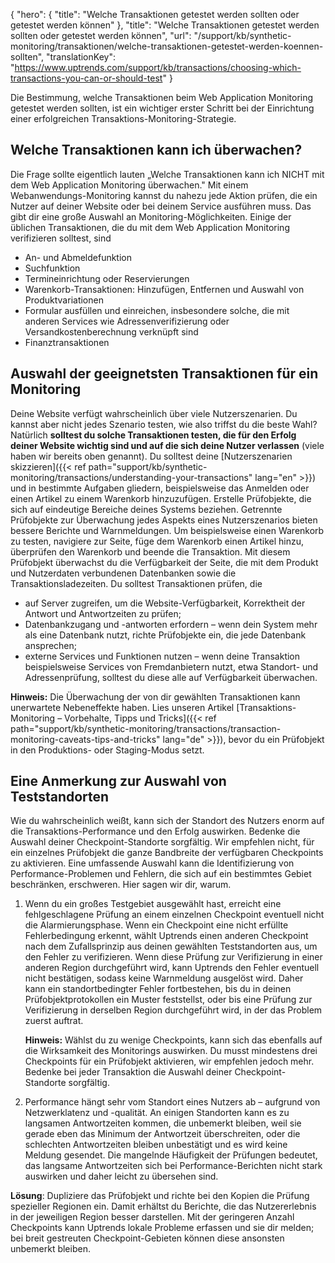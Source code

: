 ﻿{
  "hero": {
    "title": "Welche Transaktionen getestet werden sollten oder getestet werden können"
  },
  "title": "Welche Transaktionen getestet werden sollten oder getestet werden können",
  "url": "/support/kb/synthetic-monitoring/transaktionen/welche-transaktionen-getestet-werden-koennen-sollten",
  "translationKey": "https://www.uptrends.com/support/kb/transactions/choosing-which-transactions-you-can-or-should-test"
}

Die Bestimmung, welche Transaktionen beim Web Application Monitoring getestet werden sollten, ist ein wichtiger erster Schritt bei der Einrichtung einer erfolgreichen Transaktions-Monitoring-Strategie.

## Welche Transaktionen kann ich überwachen?

Die Frage sollte eigentlich lauten „Welche Transaktionen kann ich NICHT mit dem Web Application Monitoring überwachen." Mit einem Webanwendungs-Monitoring kannst du nahezu jede Aktion prüfen, die ein Nutzer auf deiner Website oder bei deinem Service ausführen muss. Das gibt dir eine große Auswahl an Monitoring-Möglichkeiten. Einige der üblichen Transaktionen, die du mit dem Web Application Monitoring verifizieren solltest, sind

-   An- und Abmeldefunktion
-   Suchfunktion
-   Termineinrichtung oder Reservierungen
-   Warenkorb-Transaktionen: Hinzufügen, Entfernen und Auswahl von Produktvariationen
-   Formular ausfüllen und einreichen, insbesondere solche, die mit anderen Services wie Adressenverifizierung oder Versandkostenberechnung verknüpft sind
-   Finanztransaktionen

## Auswahl der geeignetsten Transaktionen für ein Monitoring

Deine Website verfügt wahrscheinlich über viele Nutzerszenarien. Du kannst aber nicht jedes Szenario testen, wie also triffst du die beste Wahl? Natürlich **solltest du solche Transaktionen testen, die für den Erfolg deiner Website wichtig sind und auf die sich deine Nutzer verlassen** (viele haben wir bereits oben genannt). Du solltest deine [Nutzerszenarien skizzieren]({{< ref path="support/kb/synthetic-monitoring/transactions/understanding-your-transactions" lang="en" >}}) und in bestimmte Aufgaben gliedern, beispielsweise das Anmelden oder einen Artikel zu einem Warenkorb hinzuzufügen. Erstelle Prüfobjekte, die sich auf eindeutige Bereiche deines Systems beziehen.  Getrennte Prüfobjekte zur Überwachung jedes Aspekts eines Nutzerszenarios bieten bessere Berichte und Warnmeldungen. Um beispielsweise einen Warenkorb zu testen, navigiere zur Seite, füge dem Warenkorb einen Artikel hinzu, überprüfen den Warenkorb und beende die Transaktion. Mit diesem Prüfobjekt überwachst du die Verfügbarkeit der Seite, die mit dem Produkt und Nutzerdaten verbundenen Datenbanken sowie die Transaktionsladezeiten. Du solltest Transaktionen prüfen, die

-   auf Server zugreifen, um die Website-Verfügbarkeit, Korrektheit der Antwort und Antwortzeiten zu prüfen;
-   Datenbankzugang und -antworten erfordern –  wenn dein System mehr als eine Datenbank nutzt, richte Prüfobjekte ein, die jede Datenbank ansprechen;
-   externe Services und Funktionen nutzen –  wenn deine Transaktion beispielsweise Services von Fremdanbietern nutzt, etwa Standort- und Adressenprüfung, solltest du diese alle auf Verfügbarkeit überwachen.

**Hinweis:** Die Überwachung der von dir gewählten Transaktionen kann unerwartete Nebeneffekte haben. Lies unseren Artikel [Transaktions-Monitoring – Vorbehalte, Tipps und Tricks]({{< ref path="support/kb/synthetic-monitoring/transactions/transaction-monitoring-caveats-tips-and-tricks" lang="de" >}}), bevor du ein Prüfobjekt in den Produktions- oder Staging-Modus setzt.

## Eine Anmerkung zur Auswahl von Teststandorten

Wie du wahrscheinlich weißt, kann sich der Standort des Nutzers enorm auf die Transaktions-Performance und den Erfolg auswirken. Bedenke die Auswahl deiner Checkpoint-Standorte sorgfältig. Wir empfehlen nicht, für ein einzelnes Prüfobjekt die ganze Bandbreite der verfügbaren Checkpoints zu aktivieren. Eine umfassende Auswahl kann die Identifizierung von Performance-Problemen und Fehlern, die sich auf ein bestimmtes Gebiet beschränken, erschweren. Hier sagen wir dir, warum.

1.  Wenn du ein großes Testgebiet ausgewählt hast, erreicht eine fehlgeschlagene Prüfung an einem einzelnen Checkpoint eventuell nicht die Alarmierungsphase. Wenn ein Checkpoint eine nicht erfüllte Fehlerbedingung erkennt, wählt Uptrends einen anderen Checkpoint nach dem Zufallsprinzip aus deinen gewählten Teststandorten aus, um den Fehler zu verifizieren. Wenn diese Prüfung zur Verifizierung in einer anderen Region durchgeführt wird, kann Uptrends den Fehler eventuell nicht bestätigen, sodass keine Warnmeldung ausgelöst wird. Daher kann ein standortbedingter Fehler fortbestehen, bis du in deinen Prüfobjektprotokollen ein Muster feststellst, oder bis eine Prüfung zur Verifizierung in derselben Region durchgeführt wird, in der das Problem zuerst auftrat.

    **Hinweis:** Wählst du zu wenige Checkpoints, kann sich das ebenfalls auf die Wirksamkeit des Monitorings auswirken. Du musst mindestens drei Checkpoints für ein Prüfobjekt aktivieren, wir empfehlen jedoch mehr. Bedenke bei jeder Transaktion die Auswahl deiner Checkpoint-Standorte sorgfältig.

2.  Performance hängt sehr vom Standort eines Nutzers ab – aufgrund von Netzwerklatenz und -qualität. An einigen Standorten kann es zu langsamen Antwortzeiten kommen, die unbemerkt bleiben, weil sie gerade eben das Minimum der Antwortzeit überschreiten, oder die schlechten Antwortzeiten bleiben unbestätigt und es wird keine Meldung gesendet. Die mangelnde Häufigkeit der Prüfungen bedeutet, das langsame Antwortzeiten sich bei Performance-Berichten nicht stark auswirken und daher leicht zu übersehen sind.

**Lösung**: Dupliziere das Prüfobjekt  und richte bei den Kopien die Prüfung spezieller Regionen ein. Damit erhältst du Berichte, die das Nutzererlebnis in der jeweiligen Region besser darstellen. Mit der geringeren Anzahl Checkpoints kann Uptrends lokale Probleme erfassen und sie dir melden; bei breit gestreuten Checkpoint-Gebieten können diese ansonsten unbemerkt bleiben.
